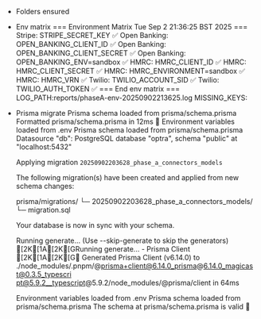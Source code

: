 - Folders ensured
- Env matrix
=== Environment Matrix Tue Sep  2 21:36:25 BST 2025 ===
Stripe: STRIPE_SECRET_KEY                ✅
Open Banking: OPEN_BANKING_CLIENT_ID     ✅
Open Banking: OPEN_BANKING_CLIENT_SECRET ✅
Open Banking: OPEN_BANKING_ENV=sandbox   ✅
HMRC: HMRC_CLIENT_ID                     ✅
HMRC: HMRC_CLIENT_SECRET                 ✅
HMRC: HMRC_ENVIRONMENT=sandbox           ✅
HMRC: HMRC_VRN                           ✅
Twilio: TWILIO_ACCOUNT_SID               ✅
Twilio: TWILIO_AUTH_TOKEN                ✅
=== End env matrix ===
LOG_PATH:reports/phaseA-env-20250902213625.log
MISSING_KEYS:

- Prisma migrate
    Prisma schema loaded from prisma/schema.prisma
    Formatted prisma/schema.prisma in 12ms 🚀
    Environment variables loaded from .env
    Prisma schema loaded from prisma/schema.prisma
    Datasource "db": PostgreSQL database "optra", schema "public" at "localhost:5432"
    
    Applying migration `20250902203628_phase_a_connectors_models`
    
    The following migration(s) have been created and applied from new schema changes:
    
    prisma/migrations/
      └─ 20250902203628_phase_a_connectors_models/
        └─ migration.sql
    
    Your database is now in sync with your schema.
    
    Running generate... (Use --skip-generate to skip the generators)
    [2K[1A[2K[GRunning generate... - Prisma Client
    [2K[1A[2K[G✔ Generated Prisma Client (v6.14.0) to 
    ./node_modules/.pnpm/@prisma+client@6.14.0_prisma@6.14.0_magicast@0.3.5_typescri
    pt@5.9.2__typescript@5.9.2/node_modules/@prisma/client in 64ms
    
    
    Environment variables loaded from .env
    Prisma schema loaded from prisma/schema.prisma
    The schema at prisma/schema.prisma is valid 🚀
